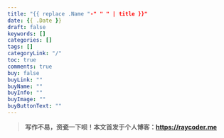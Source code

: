 ```yaml
---
title: "{{ replace .Name "-" " " | title }}"
date: {{ .Date }}
draft: false
keywords: []
categories: []
tags: []
categoryLink: "/"
toc: true
comments: true
buy: false
buyLink: ""
buyName: ""
buyInfo: ""
buyImage: ""
buyButtonText: ""
---
```


> **写作不易，资瓷一下呗！本文首发于个人博客：<https://raycoder.me>**
>

